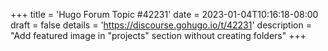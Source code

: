 +++
title = 'Hugo Forum Topic #42231'
date = 2023-01-04T10:16:18-08:00
draft = false
details = 'https://discourse.gohugo.io/t/42231'
description = "Add featured image in "projects" section without creating folders"
+++

